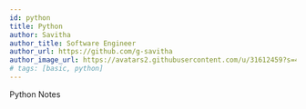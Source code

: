 ```yaml
---
id: python
title: Python
author: Savitha
author_title: Software Engineer
author_url: https://github.com/g-savitha
author_image_url: https://avatars2.githubusercontent.com/u/31612459?s=400&u=292ae37fdb53918622fbe28932082f77472439b0&v=4
# tags: [basic, python]
---
```


Python Notes

<!--truncate-->
